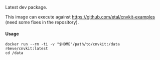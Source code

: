 Latest dev package.

This image can execute against https://github.com/etal/cnvkit-examples (need some fixes in the repository).

#### Usage

```console
docker run --rm -ti -v "$HOME"/path/to/cnvkit:/data r6eve/cnvkit:latest
cd /data
```
